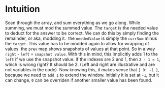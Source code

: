 # Intuition
Scan through the array, and sum everything as we go along. While summing, we must mod the summed value
​
The `target` is the needed value to deduct for the answer to be correct. We can do this by simply finding the remainder, or aka, modding it.
​
the `neededValue` is simply the `currSum` minus the `target`. This value has to be modded again to allow for wrapping of values
​
the `prev` map shows snapshots of values at that point. So in a way `right` - `left` = `snapshot value`. With this in mind, this implicitly adds 1 to the `left` if we use the snapshot value. If the indexes are 2 and 1, then `2 - 1 = 1`, which is wrong right? It should be 2.
(Left and right are illustrative and are not variables in the code)
​
Now knowing this, it makes sense that `{ 0: -1 }`, because we need to `add 1` to extend the window. Initially it is set at `-1`, but it can change, `0` can be overriden if another smaller value has been found.